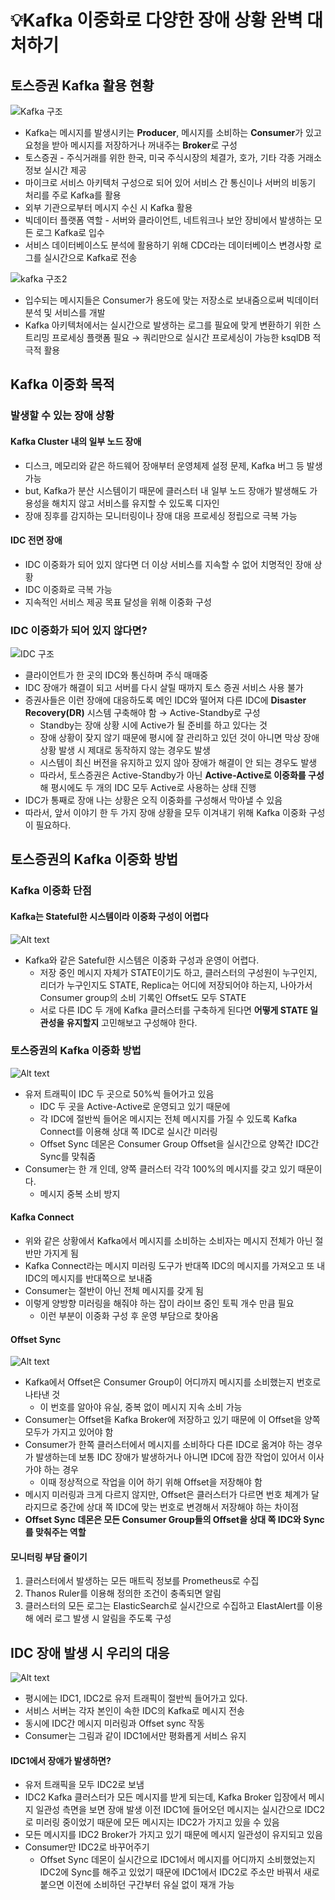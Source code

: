 # 💡Kafka 이중화로 다양한 장애 상황 완벽 대처하기

## 토스증권 Kafka 활용 현황

![Kafka 구조](../img/image.png)
- Kafka는 메시지를 발생시키는 **Producer**, 메시지를 소비하는 **Consumer**가 있고 요청을 받아 메시지를 저장하거나 꺼내주는 **Broker**로 구성
- 토스증권 - 주식거래를 위한 한국, 미국 주식시장의 체결가, 호가, 기타 각종 거래소 정보 실시간 제공
- 마이크로 서비스 아키텍처 구성으로 되어 있어 서비스 간 통신이나 서버의 비동기 처리를 주로 Kafka를 활용
- 외부 기관으로부터 메시지 수신 시 Kafka 활용
- 빅데이터 플랫폼 역할 - 서버와 클라이언트, 네트워크나 보안 장비에서 발생하는 모든 로그 Kafka로 입수
- 서비스 데이터베이스도 분석에 활용하기 위해 CDC라는 데이터베이스 변경사항 로그를 실시간으로 Kafka로 전송

![kafka 구조2](../img/image-1.png)

- 입수되는 메시지들은 Consumer가 용도에 맞는 저장소로 보내줌으로써 빅데이터 분석 및 서비스를 개발
- Kafka 아키텍처에서는 실시간으로 발생하는 로그를 필요에 맞게 변환하기 위한 스트리밍 프로세싱 플랫폼 필요 → 쿼리만으로 실시간 프로세싱이 가능한 ksqlDB 적극적 활용

## Kafka 이중화 목적

### 발생할 수 있는 장애 상황

#### Kafka Cluster 내의 일부 노드 장애

* 디스크, 메모리와 같은 하드웨어 장애부터 운영체제 설정 문제, Kafka 버그 등 발생 가능
* but, Kafka가 분산 시스템이기 때문에 클러스터 내 일부 노드 장애가 발생해도 가용성을 해치지 않고 서비스를 유지할 수 있도록 디자인
* 장애 징후를 감지하는 모니터링이나 장애 대응 프로세싱 정립으로 극복 가능

#### IDC 전면 장애

* IDC 이중화가 되어 있지 않다면 더 이상 서비스를 지속할 수 없어 치명적인 장애 상황
* IDC 이중화로 극복 가능
* 지속적인 서비스 제공 목표 달성을 위해 이중화 구성

### IDC 이중화가 되어 있지 않다면?

![IDC 구조](../img/image-2.png)

- 클라이언트가 한 곳의 IDC와 통신하며 주식 매매중
- IDC 장애가 해결이 되고 서버를 다시 살릴 때까지 토스 증권 서비스 사용 불가
- 증권사들은 이런 장애에 대응하도록 메인 IDC와 떨어져 다른 IDC에 **Disaster Recovery(DR)** 시스템 구축해야 함 → Active-Standby로 구성
    - Standby는 장애 상황 시에 Active가 될 준비를 하고 있다는 것
    - 장애 상황이 잦지 않기 때문에 평시에 잘 관리하고 있던 것이 아니면 막상 장애 상황 발생 시 제대로 동작하지 않는 경우도 발생
    - 시스템이 최신 버전을 유지하고 있지 않아 장애가 해결이 안 되는 경우도 발생
    - 따라서, 토스증권은 Active-Standby가 아닌 **Active-Active로 이중화를 구성**해 평시에도 두 개의 IDC 모두 Active로 사용하는 상태 진행
- IDC가 통째로 장애 나는 상황은 오직 이중화를 구성해서 막아낼 수 있음
- 따라서, 앞서 이야기 한 두 가지 장애 상황을 모두 이겨내기 위해 Kafka 이중화 구성이 필요하다.

## 토스증권의 Kafka 이중화 방법

### Kafka 이중화 단점

#### Kafka는 Stateful한 시스템이라 이중화 구성이 어렵다

![Alt text](../img/image-3.png)

- Kafka와 같은 Sateful한 시스템은 이중화 구성과 운영이 어렵다.
    - 저장 중인 메시지 자체가 STATE이기도 하고, 클러스터의 구성원이 누구인지, 리더가 누구인지도 STATE, Replica는 어디에 저장되어야 하는지, 나아가서 Consumer group의 소비 기록인 Offset도 모두 STATE
    - 서로 다른 IDC 두 개에 Kafka 클러스터를 구축하게 된다면 **어떻게 STATE 일관성을 유지할지** 고민해보고 구성해야 한다.

### 토스증권의 Kafka 이중화 방법

![Alt text](../img/image-4.png)

- 유저 트래픽이 IDC 두 곳으로 50%씩 들어가고 있음
    - IDC 두 곳을 Active-Active로 운영되고 있기 때문에
    - 각 IDC에 절반씩 들어온 메시지는 전체 메시지를 가질 수 있도록 Kafka Connect를 이용해 상대 쪽 IDC로 실시간 미러링
    - Offset Sync 데몬은 Consumer Group Offset을 실시간으로 양쪽간 IDC간 Sync를 맞춰줌
- Consumer는 한 개 인데, 양쪽 클러스터 각각 100%의 메시지를 갖고 있기 때문이다.
    - 메시지 중복 소비 방지

#### Kafka Connect

- 위와 같은 상황에서 Kafka에서 메시지를 소비하는 소비자는 메시지 전체가 아닌 절반만 가지게 됨
- Kafka Connect라는 메시지 미러링 도구가 반대쪽 IDC의 메시지를 가져오고 또 내 IDC의 메시지를 반대쪽으로 보내줌
- Consumer는 절반이 아닌 전체 메시지를 갖게 됨
- 이렇게 양방향 미러링을 해줘야 하는 잡이 라이브 중인 토픽 개수 만큼 필요
    - 이런 부분이 이중화 구성 후 운영 부담으로 찾아옴

#### Offset Sync

![Alt text](../img/image-5.png)

- Kafka에서 Offset은 Consumer Group이 어디까지 메시지를 소비했는지 번호로 나타낸 것
    - 이 번호를 알아야 유실, 중복 없이 메시지 지속 소비 가능
- Consumer는 Offset을 Kafka Broker에 저장하고 있기 때문에 이 Offset을 양쪽 모두가 가지고 있어야 함
- Consumer가 한쪽 클러스터에서 메시지를 소비하다 다른 IDC로 옮겨야 하는 경우가 발생하는데 보통 IDC 장애가 발생하거나 아니면 IDC에 잠깐 작업이 있어서 이사 가야 하는 경우
    - 이때 정상적으로 작업을 이어 하기 위해 Offset을 저장해야 함
- 메시지 미러링과 크게 다르지 않지만, Offset은 클러스터가 다르면 번호 체계가 달라지므로 중간에 상대 쪽 IDC에 맞는 번호로 변경해서 저장해야 하는 차이점
- **Offset Sync 데몬은 모든 Consumer Group들의 Offset을 상대 쪽 IDC와 Sync를 맞춰주는 역할**

#### 모니터링 부담 줄이기

1. 클러스터에서 발생하는 모든 매트릭 정보를 Prometheus로 수집
2. Thanos Ruler를 이용해 정의한 조건이 충족되면 알림
3. 클러스터의 모든 로그는 ElasticSearch로 실시간으로 수집하고 ElastAlert를 이용해 에러 로그 발생 시 알림을 주도록 구성

## IDC 장애 발생 시 우리의 대응

![Alt text](../img/image-6.png)

- 평시에는 IDC1, IDC2로 유저 트래픽이 절반씩 들어가고 있다.
- 서비스 서버는 각자 본인이 속한 IDC의 Kafka로 메시지 전송
- 동시에 IDC간 메시지 미러링과 Offset sync 작동
- Consumer는 그림과 같이 IDC1에서만 평화롭게 서비스 유지

#### IDC1에서 장애가 발생하면?

- 유저 트래픽을 모두 IDC2로 보냄
- IDC2 Kafka 클러스터가 모든 메시지를 받게 되는데, Kafka Broker 입장에서 메시지 일관성 측면을 보면 장애 발생 이전 IDC1에 들어오던 메시지는 실시간으로 IDC2로 미러링 중이었기 때문에 모든 메시지는 IDC2가 가지고 있을 수 있음
- 모든 메시지를 IDC2 Broker가 가지고 있기 때문에 메시지 일관성이 유지되고 있음
- Consumer만 IDC2로 바꾸어주기
    - Offset Sync 데몬이 실시간으로 IDC1에서 메시지를 어디까지 소비했었는지 IDC2에 Sync를 해주고 있었기 때문에 IDC1에서 IDC2로 주소만 바꿔서 새로 붙으면 이전에 소비하던 구간부터 유실 없이 재개 가능